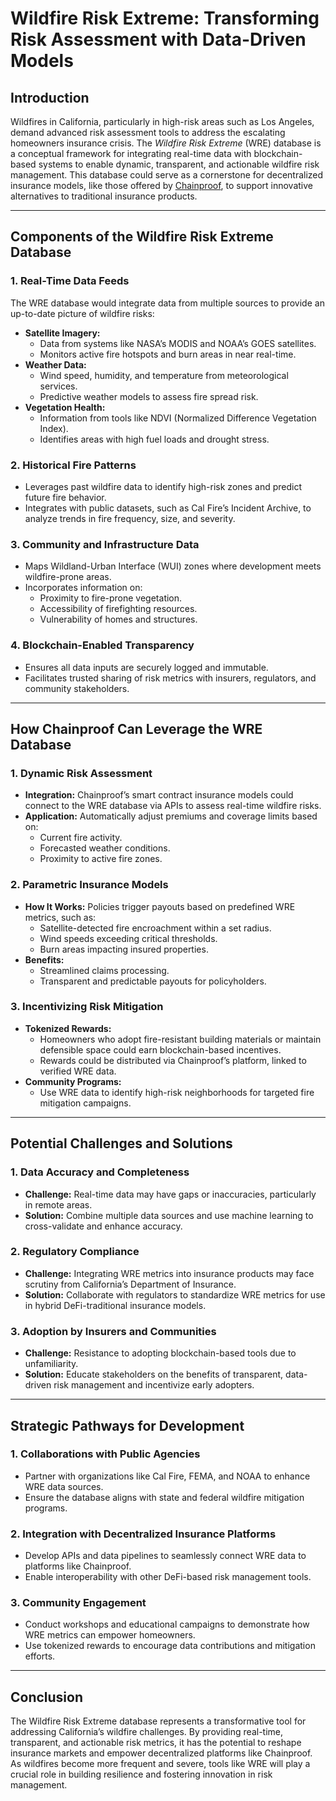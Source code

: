 # Wildfire Risk Extreme: Transforming Risk Assessment with Data-Driven Models

## Introduction

Wildfires in California, particularly in high-risk areas such as Los Angeles, demand advanced risk assessment tools to address the escalating homeowners insurance crisis. The _Wildfire Risk Extreme_ (WRE) database is a conceptual framework for integrating real-time data with blockchain-based systems to enable dynamic, transparent, and actionable wildfire risk management. This database could serve as a cornerstone for decentralized insurance models, like those offered by [Chainproof](../ai/chainproof.md), to support innovative alternatives to traditional insurance products.

***

## Components of the Wildfire Risk Extreme Database

### 1. **Real-Time Data Feeds**

The WRE database would integrate data from multiple sources to provide an up-to-date picture of wildfire risks:

* **Satellite Imagery:**
  * Data from systems like NASA’s MODIS and NOAA’s GOES satellites.
  * Monitors active fire hotspots and burn areas in near real-time.
* **Weather Data:**
  * Wind speed, humidity, and temperature from meteorological services.
  * Predictive weather models to assess fire spread risk.
* **Vegetation Health:**
  * Information from tools like NDVI (Normalized Difference Vegetation Index).
  * Identifies areas with high fuel loads and drought stress.

### 2. **Historical Fire Patterns**

* Leverages past wildfire data to identify high-risk zones and predict future fire behavior.
* Integrates with public datasets, such as Cal Fire’s Incident Archive, to analyze trends in fire frequency, size, and severity.

### 3. **Community and Infrastructure Data**

* Maps Wildland-Urban Interface (WUI) zones where development meets wildfire-prone areas.
* Incorporates information on:
  * Proximity to fire-prone vegetation.
  * Accessibility of firefighting resources.
  * Vulnerability of homes and structures.

### 4. **Blockchain-Enabled Transparency**

* Ensures all data inputs are securely logged and immutable.
* Facilitates trusted sharing of risk metrics with insurers, regulators, and community stakeholders.

***

## How Chainproof Can Leverage the WRE Database

### 1. **Dynamic Risk Assessment**

* **Integration:** Chainproof’s smart contract insurance models could connect to the WRE database via APIs to assess real-time wildfire risks.
* **Application:** Automatically adjust premiums and coverage limits based on:
  * Current fire activity.
  * Forecasted weather conditions.
  * Proximity to active fire zones.

### 2. **Parametric Insurance Models**

* **How It Works:** Policies trigger payouts based on predefined WRE metrics, such as:
  * Satellite-detected fire encroachment within a set radius.
  * Wind speeds exceeding critical thresholds.
  * Burn areas impacting insured properties.
* **Benefits:**
  * Streamlined claims processing.
  * Transparent and predictable payouts for policyholders.

### 3. **Incentivizing Risk Mitigation**

* **Tokenized Rewards:**
  * Homeowners who adopt fire-resistant building materials or maintain defensible space could earn blockchain-based incentives.
  * Rewards could be distributed via Chainproof’s platform, linked to verified WRE data.
* **Community Programs:**
  * Use WRE data to identify high-risk neighborhoods for targeted fire mitigation campaigns.

***

## Potential Challenges and Solutions

### 1. **Data Accuracy and Completeness**

* **Challenge:** Real-time data may have gaps or inaccuracies, particularly in remote areas.
* **Solution:** Combine multiple data sources and use machine learning to cross-validate and enhance accuracy.

### 2. **Regulatory Compliance**

* **Challenge:** Integrating WRE metrics into insurance products may face scrutiny from California’s Department of Insurance.
* **Solution:** Collaborate with regulators to standardize WRE metrics for use in hybrid DeFi-traditional insurance models.

### 3. **Adoption by Insurers and Communities**

* **Challenge:** Resistance to adopting blockchain-based tools due to unfamiliarity.
* **Solution:** Educate stakeholders on the benefits of transparent, data-driven risk management and incentivize early adopters.

***

## Strategic Pathways for Development

### 1. **Collaborations with Public Agencies**

* Partner with organizations like Cal Fire, FEMA, and NOAA to enhance WRE data sources.
* Ensure the database aligns with state and federal wildfire mitigation programs.

### 2. **Integration with Decentralized Insurance Platforms**

* Develop APIs and data pipelines to seamlessly connect WRE data to platforms like Chainproof.
* Enable interoperability with other DeFi-based risk management tools.

### 3. **Community Engagement**

* Conduct workshops and educational campaigns to demonstrate how WRE metrics can empower homeowners.
* Use tokenized rewards to encourage data contributions and mitigation efforts.

***

## Conclusion

The Wildfire Risk Extreme database represents a transformative tool for addressing California’s wildfire challenges. By providing real-time, transparent, and actionable risk metrics, it has the potential to reshape insurance markets and empower decentralized platforms like Chainproof. As wildfires become more frequent and severe, tools like WRE will play a crucial role in building resilience and fostering innovation in risk management.
